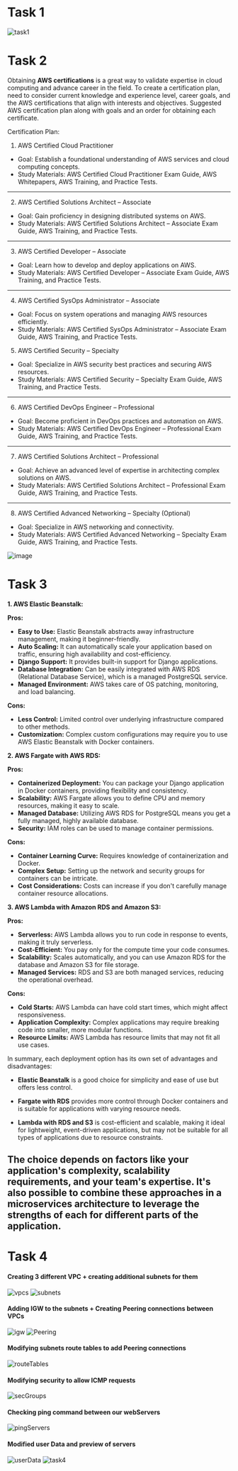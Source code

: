 # Task 1
![task1](https://github.com/yanchoys/IT-Syndicate/assets/98917290/406b6629-7b91-4d51-9ee4-c3b9f27abd44)

# Task 2
Obtaining **AWS certifications** is a great way to validate expertise in cloud computing and advance career in the field. To create a certification plan, need to consider current knowledge and experience level, career goals, and the AWS certifications that align with interests and objectives. Suggested AWS certification plan along with goals and an order for obtaining each certificate.

Certification Plan:
1. AWS Certified Cloud Practitioner
- Goal: Establish a foundational understanding of AWS services and cloud computing concepts.
- Study Materials: AWS Certified Cloud Practitioner Exam Guide, AWS Whitepapers, AWS Training, and Practice Tests.
---------------------
2. AWS Certified Solutions Architect – Associate
- Goal: Gain proficiency in designing distributed systems on AWS.
- Study Materials: AWS Certified Solutions Architect – Associate Exam Guide, AWS Training, and Practice Tests.
------------------------------
3. AWS Certified Developer – Associate
- Goal: Learn how to develop and deploy applications on AWS.
- Study Materials: AWS Certified Developer – Associate Exam Guide, AWS Training, and Practice Tests.
------------------------------
4. AWS Certified SysOps Administrator – Associate
- Goal: Focus on system operations and managing AWS resources efficiently.
- Study Materials: AWS Certified SysOps Administrator – Associate Exam Guide, AWS Training, and Practice Tests.

5. AWS Certified Security – Specialty
- Goal: Specialize in AWS security best practices and securing AWS resources.
- Study Materials: AWS Certified Security – Specialty Exam Guide, AWS Training, and Practice Tests.
------------------------------
6. AWS Certified DevOps Engineer – Professional
- Goal: Become proficient in DevOps practices and automation on AWS.
- Study Materials: AWS Certified DevOps Engineer – Professional Exam Guide, AWS Training, and Practice Tests.
------------------------------
7. AWS Certified Solutions Architect – Professional
- Goal: Achieve an advanced level of expertise in architecting complex solutions on AWS.
- Study Materials: AWS Certified Solutions Architect – Professional Exam Guide, AWS Training, and Practice Tests.
------------------------------
8. AWS Certified Advanced Networking – Specialty (Optional)
- Goal: Specialize in AWS networking and connectivity.
- Study Materials: AWS Certified Advanced Networking – Specialty Exam Guide, AWS Training, and Practice Tests.

![image](https://github.com/yanchoys/IT-Syndicate/assets/98917290/0c828bbf-278b-4052-a987-dd4a1ab9f9f5)

# Task 3
 
**1. AWS Elastic Beanstalk:**

**Pros:**
- **Easy to Use:** Elastic Beanstalk abstracts away infrastructure management, making it beginner-friendly.
- **Auto Scaling:** It can automatically scale your application based on traffic, ensuring high availability and cost-efficiency.
- **Django Support:** It provides built-in support for Django applications.
- **Database Integration:** Can be easily integrated with AWS RDS (Relational Database Service), which is a managed PostgreSQL service.
- **Managed Environment:** AWS takes care of OS patching, monitoring, and load balancing.

**Cons:**
- **Less Control:** Limited control over underlying infrastructure compared to other methods.
- **Customization:** Complex custom configurations may require you to use AWS Elastic Beanstalk with Docker containers.

**2. AWS Fargate with AWS RDS:**

**Pros:**
- **Containerized Deployment:** You can package your Django application in Docker containers, providing flexibility and consistency.
- **Scalability:** AWS Fargate allows you to define CPU and memory resources, making it easy to scale.
- **Managed Database:** Utilizing AWS RDS for PostgreSQL means you get a fully managed, highly available database.
- **Security:** IAM roles can be used to manage container permissions.

**Cons:**
- **Container Learning Curve:** Requires knowledge of containerization and Docker.
- **Complex Setup:** Setting up the network and security groups for containers can be intricate.
- **Cost Considerations:** Costs can increase if you don't carefully manage container resource allocations.


**3. AWS Lambda with Amazon RDS and Amazon S3:**

**Pros:**
- **Serverless:** AWS Lambda allows you to run code in response to events, making it truly serverless.
- **Cost-Efficient:** You pay only for the compute time your code consumes.
- **Scalability:** Scales automatically, and you can use Amazon RDS for the database and Amazon S3 for file storage.
- **Managed Services:** RDS and S3 are both managed services, reducing the operational overhead.

**Cons:**
- **Cold Starts:** AWS Lambda can have cold start times, which might affect responsiveness.
- **Application Complexity:** Complex applications may require breaking code into smaller, more modular functions.
- **Resource Limits:** AWS Lambda has resource limits that may not fit all use cases.

In summary, each deployment option has its own set of advantages and disadvantages:

- **Elastic Beanstalk** is a good choice for simplicity and ease of use but offers less control.

- **Fargate with RDS** provides more control through Docker containers and is suitable for applications with varying resource needs.

- **Lambda with RDS and S3** is cost-efficient and scalable, making it ideal for lightweight, event-driven applications, but may not be suitable for all types of applications due to resource constraints.

The choice depends on factors like your application's complexity, scalability requirements, and your team's expertise. It's also possible to combine these approaches in a microservices architecture to leverage the strengths of each for different parts of the application.
--------------------------------
# Task 4

#### Creating 3 different VPC + creating additional subnets for them
![vpcs](https://github.com/yanchoys/IT-Syndicate/assets/98917290/33d5bc64-c6af-46e8-a8bc-2f434c17f4a4)
![subnets](https://github.com/yanchoys/IT-Syndicate/assets/98917290/9b1924fe-5587-4ab8-bf11-f9e579f171a7)

#### Adding IGW to the subnets + Creating Peering connections between VPCs
![igw](https://github.com/yanchoys/IT-Syndicate/assets/98917290/f5ee15eb-7236-4368-b758-d4adc6ee61ff)
![Peering](https://github.com/yanchoys/IT-Syndicate/assets/98917290/e66f0107-d573-404e-892d-73ce257c143a)

#### Modifying subnets route tables to add Peering connections
![routeTables](https://github.com/yanchoys/IT-Syndicate/assets/98917290/d664ba35-4c94-4f99-b209-3cb94c3d77ab)

#### Modifying security to allow ICMP requests
![secGroups](https://github.com/yanchoys/IT-Syndicate/assets/98917290/9588ad4c-115b-4639-9810-ad8e6c757b2e)

#### Checking ping command between our webServers
![pingServers](https://github.com/yanchoys/IT-Syndicate/assets/98917290/f3bd535c-19ad-41e4-93f9-35e01deae9ed)

#### Modified user Data and preview of servers
![userData](https://github.com/yanchoys/IT-Syndicate/assets/98917290/a528f191-d088-4b2a-a563-b2da9414b3db)
![task4](https://github.com/yanchoys/IT-Syndicate/assets/98917290/d9494ae9-1813-43fa-acdd-eed31d0f4a87)

